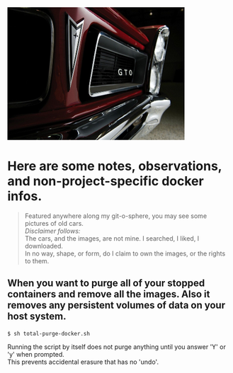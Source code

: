 <img src="../images/GTO_65_BorrowedFromNet.jpg" alt="Front Grille of 1965 Pontiac GTO that I downloaded from the internet" title="Front Grille of 1965 Pontiac GTO that I downloaded from the internet" width="400" height="300" />

# Here are some notes, observations, and non-project-specific docker infos.

> Featured anywhere along my git-o-sphere, you may see some pictures of old cars.  
> *Disclaimer follows:*  
> The cars, and the images, are not mine. I searched, I liked, I downloaded.  
> In no way, shape, or form, do I claim to own the images, or the rights to them.

## When you want to purge all of your stopped containers and remove all the images.  Also it removes any persistent volumes of data on your host system.

```shell
$ sh total-purge-docker.sh
```
Running the script by itself does not purge anything until you answer 'Y' or 'y' when prompted.  
This prevents accidental erasure that has no 'undo'.
